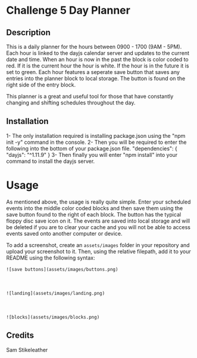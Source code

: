 # Challenge 5 Day Planner

## Description

This is a daily planner for the hours between 0900 - 1700 (9AM - 5PM). Each hour is linked to the dayjs calendar server and updates to the current date and time. When an hour is now in the past the block is color coded to red. If it is the current hour the hour is white. If the hour is in the future it is set to green. Each hour features a seperate save button that saves any entries into the planner block to local storage. The button is found on the right side of the entry block. 

This planner is a great and useful tool for those that have constantly changing and shifting schedules throughout the day. 


## Installation

1- The only installation required is installing package.json using the "npm init -y" command in the console. 
2- Then you will be required to enter the following into the bottom of your package.json file.
 "dependencies": {
    "dayjs": "^1.11.9"
  }
3- Then finally you will enter "npm install" into your command to install the dayjs server. 

# Usage

As mentioned above, the usage is really quite simple. Enter your scheduled events into the middle color coded blocks and then save them using the save button found to the right of each block. The button has the typical floppy disc save icon on it. The events are saved into local storage and will be deleted if you are to clear your cache and you will not be able to access events saved onto another computer or device. 

To add a screenshot, create an `assets/images` folder in your repository and upload your screenshot to it. Then, using the relative filepath, add it to your README using the following syntax:

   
    ![save buttons](assets/images/buttons.png)
    

    
    ![landing](assets/images/landing.png)
    

    
    ![blocks](assets/images/blocks.png)
    

## Credits

Sam Stikeleather

